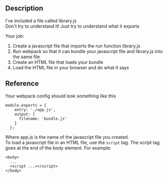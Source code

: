## Description
I've included a file called library.js  
Don't try to understand it! Just try to understand what it exports

Your job: 
1. Create a javascript file that imports the run function library.js
2. Run webpack so that it can bundle your javascript file and library.js into the same file
3. Create an HTML file that loads your bundle
4. Load the HTML file in your browser and do what it says

## Reference

Your webpack config should look something like this

```
module.exports = {
    entry: './app.js',
    output: {
      filename: 'bundle.js'
    }
  };
```

Where app.js is the name of the javascript file you created.  
To load a javascript file in an HTML file, use the `script` tag.  The script tag goes at the end of the body element. For example:

```
<body>
  ...
  <script ...></script>
</body>
```